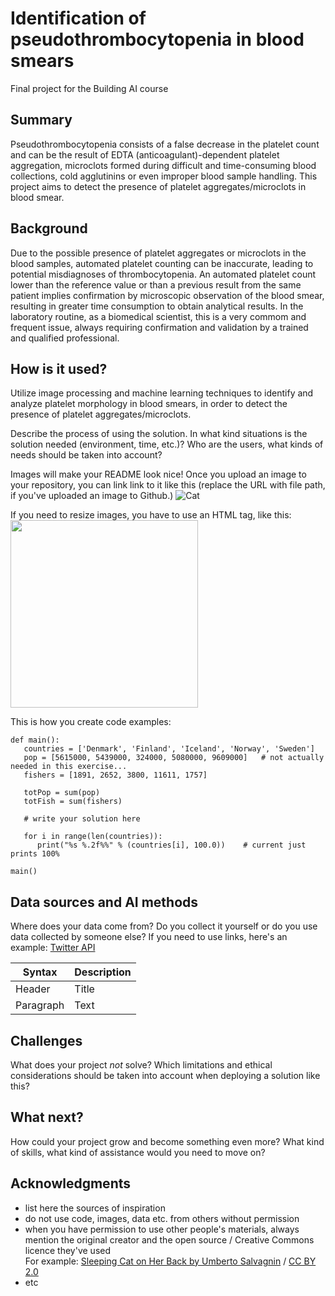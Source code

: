 <!-- This is the markdown template for the final project of the Building AI course, 
created by Reaktor Innovations and University of Helsinki. 
Copy the template, paste it to your GitHub README and edit! -->

# Identification of pseudothrombocytopenia in blood smears


Final project for the Building AI course

## Summary

Pseudothrombocytopenia consists of a false decrease in the platelet count and can be the result of EDTA (anticoagulant)-dependent platelet aggregation, microclots formed during difficult and time-consuming blood collections, cold agglutinins or even improper blood sample handling. This project aims to detect the presence of platelet aggregates/microclots in blood smear.


## Background

Due to the possible presence of platelet aggregates or microclots in the blood samples, automated platelet counting can be inaccurate, leading to potential misdiagnoses of thrombocytopenia.
An automated platelet count lower than the reference value or than a previous result from the same patient implies confirmation by microscopic observation of the blood smear, resulting in greater time consumption to obtain analytical results.
In the laboratory routine, as a biomedical scientist, this is a very commom and frequent issue, always requiring confirmation and validation by a trained and qualified professional.


## How is it used?

Utilize image processing and machine learning techniques to identify and analyze platelet morphology in blood smears, in order to detect the presence of platelet aggregates/microclots.

Describe the process of using the solution. In what kind situations is the solution needed (environment, time, etc.)? Who are the users, what kinds of needs should be taken into account?

Images will make your README look nice!
Once you upload an image to your repository, you can link link to it like this (replace the URL with file path, if you've uploaded an image to Github.)
![Cat](https://upload.wikimedia.org/wikipedia/commons/5/5e/Sleeping_cat_on_her_back.jpg)

If you need to resize images, you have to use an HTML tag, like this:
<img src="https://upload.wikimedia.org/wikipedia/commons/5/5e/Sleeping_cat_on_her_back.jpg" width="300">

This is how you create code examples:
```
def main():
   countries = ['Denmark', 'Finland', 'Iceland', 'Norway', 'Sweden']
   pop = [5615000, 5439000, 324000, 5080000, 9609000]   # not actually needed in this exercise...
   fishers = [1891, 2652, 3800, 11611, 1757]

   totPop = sum(pop)
   totFish = sum(fishers)

   # write your solution here

   for i in range(len(countries)):
      print("%s %.2f%%" % (countries[i], 100.0))    # current just prints 100%

main()
```


## Data sources and AI methods
Where does your data come from? Do you collect it yourself or do you use data collected by someone else?
If you need to use links, here's an example:
[Twitter API](https://developer.twitter.com/en/docs)

| Syntax      | Description |
| ----------- | ----------- |
| Header      | Title       |
| Paragraph   | Text        |

## Challenges

What does your project _not_ solve? Which limitations and ethical considerations should be taken into account when deploying a solution like this?

## What next?

How could your project grow and become something even more? What kind of skills, what kind of assistance would you  need to move on? 


## Acknowledgments

* list here the sources of inspiration 
* do not use code, images, data etc. from others without permission
* when you have permission to use other people's materials, always mention the original creator and the open source / Creative Commons licence they've used
  <br>For example: [Sleeping Cat on Her Back by Umberto Salvagnin](https://commons.wikimedia.org/wiki/File:Sleeping_cat_on_her_back.jpg#filelinks) / [CC BY 2.0](https://creativecommons.org/licenses/by/2.0)
* etc
